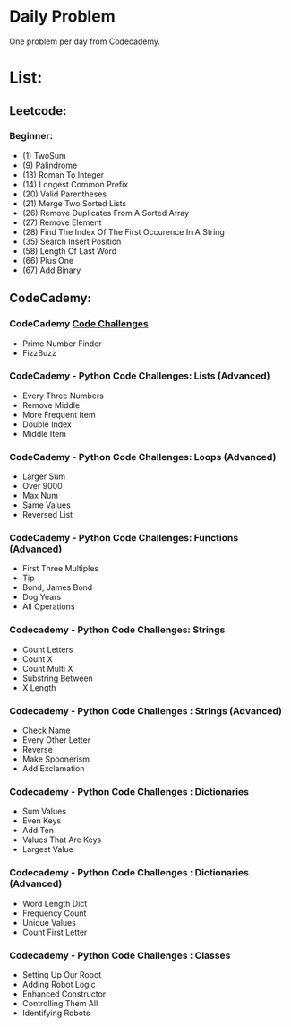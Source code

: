 # Daily Problem
One problem per day from Codecademy.

# List:

## Leetcode:

### Beginner:

* (1) TwoSum
* (9) Palindrome
* (13) Roman To Integer
* (14) Longest Common Prefix
* (20) Valid Parentheses
* (21) Merge Two Sorted Lists
* (26) Remove Duplicates From A Sorted Array
* (27) Remove Element
* (28) Find The Index Of The First Occurence In A String
* (35) Search Insert Position
* (58) Length Of Last Word
* (66) Plus One
* (67) Add Binary

## CodeCademy:

### CodeCademy [Code Challenges](https://www.codecademy.com/code-challenges)
* Prime Number Finder
* FizzBuzz

### CodeCademy - Python Code Challenges: Lists (Advanced)
* Every Three Numbers
* Remove Middle
* More Frequent Item
* Double Index
* Middle Item

### CodeCademy - Python Code Challenges: Loops (Advanced)
* Larger Sum
* Over 9000
* Max Num
* Same Values
* Reversed List

### CodeCademy - Python Code Challenges: Functions (Advanced)

* First Three Multiples
* Tip
* Bond, James Bond
* Dog Years
* All Operations

### Codecademy - Python Code Challenges: Strings

* Count Letters
* Count X
* Count Multi X
* Substring Between
* X Length

### Codecademy - Python Code Challenges : Strings (Advanced)

* Check Name
* Every Other Letter
* Reverse
* Make Spoonerism
* Add Exclamation

### Codecademy - Python Code Challenges : Dictionaries

* Sum Values
* Even Keys
* Add Ten
* Values That Are Keys
* Largest Value

### Codecademy - Python Code Challenges : Dictionaries (Advanced)

* Word Length Dict
* Frequency Count
* Unique Values
* Count First Letter

### Codecademy - Python Code Challenges : Classes

* Setting Up Our Robot
* Adding Robot Logic
* Enhanced Constructor
* Controlling Them All
* Identifying Robots
